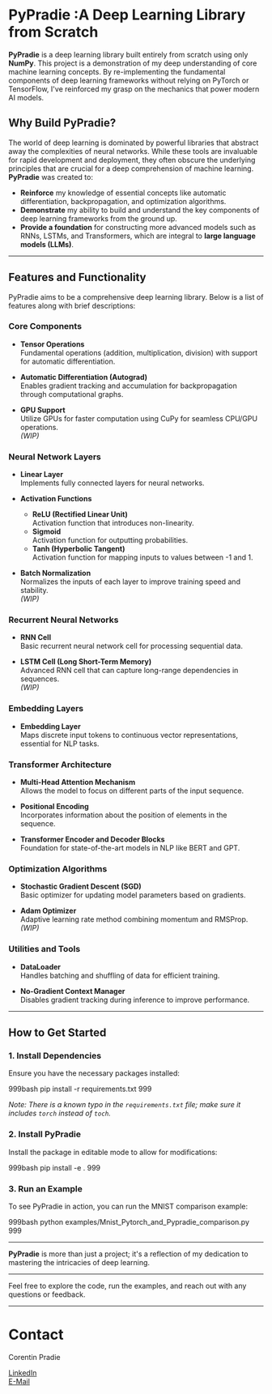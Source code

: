# PyPradie :A Deep Learning Library from Scratch

**PyPradie** is a deep learning library built entirely from scratch using only **NumPy**. This project is a demonstration of my deep understanding of core machine learning concepts. By re-implementing the fundamental components of deep learning frameworks without relying on PyTorch or TensorFlow, I've reinforced my grasp on the mechanics that power modern AI models.

## **Why Build PyPradie?**

The world of deep learning is dominated by powerful libraries that abstract away the complexities of neural networks. While these tools are invaluable for rapid development and deployment, they often obscure the underlying principles that are crucial for a deep comprehension of machine learning. **PyPradie** was created to:

- **Reinforce** my knowledge of essential concepts like automatic differentiation, backpropagation, and optimization algorithms.
- **Demonstrate** my ability to build and understand the key components of deep learning frameworks from the ground up.
- **Provide a foundation** for constructing more advanced models such as RNNs, LSTMs, and Transformers, which are integral to **large language models (LLMs)**.

---

## **Features and Functionality**

PyPradie aims to be a comprehensive deep learning library. Below is a list of features along with brief descriptions:

### **Core Components**

- **Tensor Operations**  
  Fundamental operations (addition, multiplication, division) with support for automatic differentiation.

- **Automatic Differentiation (Autograd)**  
  Enables gradient tracking and accumulation for backpropagation through computational graphs.

- **GPU Support**  
  Utilize GPUs for faster computation using CuPy for seamless CPU/GPU operations.  
  *(WIP)*

### **Neural Network Layers**

- **Linear Layer**  
  Implements fully connected layers for neural networks.

- **Activation Functions**
  - **ReLU (Rectified Linear Unit)**  
    Activation function that introduces non-linearity.
  - **Sigmoid**  
    Activation function for outputting probabilities.
  - **Tanh (Hyperbolic Tangent)**  
    Activation function for mapping inputs to values between -1 and 1.

- **Batch Normalization**  
  Normalizes the inputs of each layer to improve training speed and stability.  
  *(WIP)*

### **Recurrent Neural Networks**

- **RNN Cell**  
  Basic recurrent neural network cell for processing sequential data.

- **LSTM Cell (Long Short-Term Memory)**  
  Advanced RNN cell that can capture long-range dependencies in sequences.  
  *(WIP)*

### **Embedding Layers**

- **Embedding Layer**  
  Maps discrete input tokens to continuous vector representations, essential for NLP tasks.

### **Transformer Architecture**

- **Multi-Head Attention Mechanism**  
  Allows the model to focus on different parts of the input sequence.

- **Positional Encoding**  
  Incorporates information about the position of elements in the sequence.

- **Transformer Encoder and Decoder Blocks**  
  Foundation for state-of-the-art models in NLP like BERT and GPT.

### **Optimization Algorithms**

- **Stochastic Gradient Descent (SGD)**  
  Basic optimizer for updating model parameters based on gradients.

- **Adam Optimizer**  
  Adaptive learning rate method combining momentum and RMSProp.  
  *(WIP)*

### **Utilities and Tools**

- **DataLoader**  
  Handles batching and shuffling of data for efficient training.

- **No-Gradient Context Manager**  
  Disables gradient tracking during inference to improve performance.

---

## **How to Get Started**

### **1. Install Dependencies**

Ensure you have the necessary packages installed:

999bash
pip install -r requirements.txt
999

*Note: There is a known typo in the `requirements.txt` file; make sure it includes `torch` instead of `toch`.*

### **2. Install PyPradie**

Install the package in editable mode to allow for modifications:

999bash
pip install -e .
999

### **3. Run an Example**

To see PyPradie in action, you can run the MNIST comparison example:

999bash
python examples/Mnist_Pytorch_and_Pypradie_comparison.py
999

---

**PyPradie** is more than just a project; it's a reflection of my dedication to mastering the intricacies of deep learning.

---

Feel free to explore the code, run the examples, and reach out with any questions or feedback.

---

# Contact

Corentin Pradie

[LinkedIn](https://www.linkedin.com/in/corentin-pradie-861185271/)  
[E-Mail](corentin.prad@gmail.com)